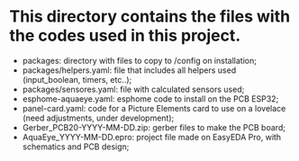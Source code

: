 # **This directory contains the files with the codes used in this project.**


* packages: directory with files to copy to /config on installation;
* packages/helpers.yaml: file that includes all helpers used (input_boolean, timers, etc..);
* packages/sensores.yaml: file with calculated sensors used;
* esphome-aquaeye.yaml: esphome code to install on the PCB ESP32;
* panel-card.yaml: code for a Picture Elements card to use on a lovelace (need adjustments, under development);
* Gerber_PCB20-YYYY-MM-DD.zip: gerber files to make the PCB board;
* AquaEye_YYYY-MM-DD.epro: project file made on EasyEDA Pro, with schematics and PCB design;
